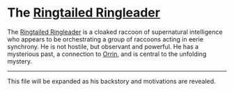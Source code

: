 # The [Ringtailed Ringleader](npcs/ringtailed-ringleader.md)

The [Ringtailed Ringleader](npcs/ringtailed-ringleader.md) is a cloaked raccoon of supernatural intelligence who appears to be orchestrating a group of raccoons acting in eerie synchrony. He is not hostile, but observant and powerful. He has a mysterious past, a connection to [Orrin](family/orrin-thatcher.md), and is central to the unfolding mystery.

---
This file will be expanded as his backstory and motivations are revealed.